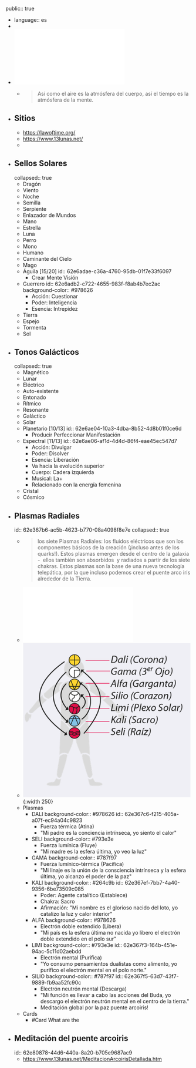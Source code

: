 public:: true

- language:: es
-
- ![NS1.35-sincro-bolsillo-K69.pdf](../assets/NS1.35-sincro-bolsillo-K69_1659024448107_0.pdf)
	- >Así como el aire es la atmósfera del cuerpo, así el tiempo
	  es la atmósfera de la mente.
- ## Sitios
	- https://lawoftime.org/
	- https://www.13lunas.net/
	-
- ## Sellos Solares
  collapsed:: true
	- Dragón
	- Viento
	- Noche
	- Semilla
	- Serpiente
	- Enlazador de Mundos
	- Mano
	- Estrella
	- Luna
	- Perro
	- Mono
	- Humano
	- Caminante del Cielo
	- Mago
	- Águila [15/20]
	  id:: 62e6adae-c36a-4760-95db-01f7e33f6097
		- Crear Mente Visión
	- Guerrero
	  id:: 62e6adb2-c722-4655-983f-f8ab4b7ec2ac
	  background-color:: #978626
		- Acción: Cuestionar
		- Poder: Inteligencia
		- Esencia: Intrepidez
	- Tierra
	- Espejo
	- Tormenta
	- Sol
- ## Tonos Galácticos
  collapsed:: true
	- Magnético
	- Lunar
	- Eléctrico
	- Auto-existente
	- Entonado
	- Rítmico
	- Resonante
	- Galáctico
	- Solar
	- Planetario [10/13]
	  id:: 62e6ae04-10a3-4dba-8b52-4d8b01f0ce6d
		- Producir Perfeccionar Manifestación
	- Espectral [11/13]
	  id:: 62e6ae06-af1d-4d4d-86f4-eae45ec547d7
		- Acción: Divulgar
		- Poder: Disolver
		- Esencia: Liberación
		- Va hacia la evolución superior
		- Cuerpo: Cadera izquierda
		- Musical: La+
		- Relacionado con la energía femenina
	- Cristal
	- Cósmico
- ## Plasmas Radiales
  id:: 62e367b6-ac5b-4623-b770-08a4098f8e7e
  collapsed:: true
	- > los siete Plasmas Radiales: los fluidos eléctricos que son los componentes básicos de la creación (¡incluso antes de los quarks!). Estos plasmas emergen desde el centro de la galaxia -  ellos también son absorbidos  y radiados a partir de los siete chakras. Estos plasmas son la base de una nueva tecnología telepática, por la que incluso podemos crear el puente arco iris alrededor de la Tierra.
	- ![Plasmas Radiales-ok.pdf](../assets/Plasmas_Radiales-ok_1659069805109_0.pdf)
	- ![Screen Shot 2022-07-29 at 01.46.26.png](../assets/Screen_Shot_2022-07-29_at_01.46.26_1659069994787_0.png){:width 250}
	- Plasmas
		- DALI
		  background-color:: #978626
		  id:: 62e367c6-f215-405a-a07f-ec94a04c9823
			- Fuerza térmica (Atina)
			- "Mi padre es la conciencia intrínseca, yo siento el calor"
		- SELI
		  background-color:: #793e3e
			- Fuerza lumínica (Fluye)
			- "Mi madre es la esfera última, yo veo la luz"
		- GAMA
		  background-color:: #787f97
			- Fuerza lumínico-térmica (Pacifica)
			- "Mi linaje es la unión de la consciencia intrínseca y la esfera última, yo alcanzo el poder de la paz"
		- KALI
		  background-color:: #264c9b
		  id:: 62e367ef-7bb7-4a40-9356-6be73509c085
			- Poder: Agente catalítico (Establece)
			- Chakra: Sacro
			- Afirmación: "Mi nombre es el glorioso nacido del loto, yo catalizo la luz y calor interior"
		- ALFA
		  background-color:: #978626
			- Electrón doble extendido (Libera)
			- "Mi país es la esfera última no nacida yo libero el electrón doble extendido en el polo sur"
		- LIMI
		  background-color:: #793e3e
		  id:: 62e367f3-164b-451e-94ac-5c11d02aebdd
			- Electrón mental (Purifica)
			- "Yo consumo pensamientos dualistas como alimento, yo purifico el electrón mental en el polo norte."
		- SILIO
		  background-color:: #787f97
		  id:: 62e367f5-63d7-43f7-9889-fb9aa52fc90c
			- Electrón neutrón mental (Descarga)
			- "Mi función es llevar a cabo las acciones del Buda, yo descargo el electrón neutrón mental en el centro de la tierra."
			- Meditación global por la paz puente arcoiris!
	- Cards
		- #Card What are the
- ## Meditación del puente arcoiris
  id:: 62e80878-44d6-440a-8a20-b705e9687ac9
	- https://www.13lunas.net/MeditacionArcoirisDetallada.htm